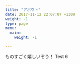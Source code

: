 ```yaml
---
title: "アボウト"
date: 2017-11-12 22:07:07 +1300
weight: -1
type: page
menu:
  main:
    weight: -1

---
```

ものすごく嬉しいぞう！
Test 6
